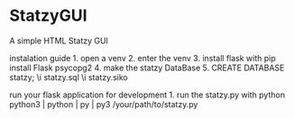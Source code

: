 # StatzyGUI
 A simple HTML Statzy GUI




instalation guide
    1. open a venv
    2. enter the venv
    3. install flask with
        pip install Flask psycopg2
    4. make the statzy DataBase
    5. CREATE DATABASE statzy;
        \i statzy.sql
        \i statzy.siko


run your flask application for development
    1. run the statzy.py with python
        python3 | python | py | py3 /your/path/to/statzy.py

